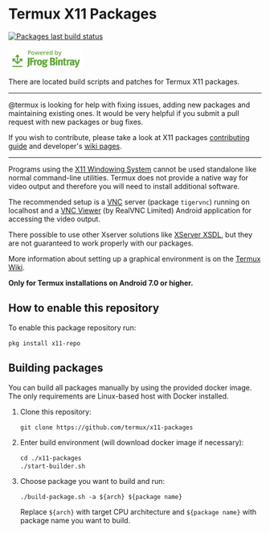 # Termux X11 Packages

[![Packages last build status](https://github.com/termux/x11-packages/workflows/Packages/badge.svg)](https://github.com/termux/x11-packages/actions)

[![Powered by JFrog Bintray](./.github/static/powered-by-bintray.png)](https://bintray.com)

There are located build scripts and patches for Termux X11 packages.

***

@termux is looking for help with fixing issues, adding new packages and maintaining
existing ones. It would be very helpful if you submit a pull request with new packages
or bug fixes.

If you wish to contribute, please take a look at X11 packages [contributing guide](./CONTRIBUTING.md)
and developer's [wiki pages](https://github.com/termux/termux-packages/wiki).

***

Programs using the [X11 Windowing System] cannot be used standalone like normal
command-line utilities. Termux does not provide a native way for video output
and therefore you will need to install additional software.

The recommended setup is a [VNC] server (package `tigervnc`) running on
localhost and a [VNC Viewer] (by RealVNC Limited) Android application for
accessing the video output.

There possible to use other Xserver solutions like [XServer XSDL], but they are
not guaranteed to work properly with our packages.

More information about setting up a graphical environment is on the
[Termux Wiki].

**Only for Termux installations on Android 7.0 or higher.**

## How to enable this repository

To enable this package repository run:
```
pkg install x11-repo
```

## Building packages

You can build all packages manually by using the provided docker image. The only
requirements are Linux-based host with Docker installed.

1. Clone this repository:
	```
	git clone https://github.com/termux/x11-packages
	```

2. Enter build environment (will download docker image if necessary):
	```
	cd ./x11-packages
	./start-builder.sh
	```

3. Choose package you want to build and run:
	```
	./build-package.sh -a ${arch} ${package name}
	```
	Replace `${arch}` with target CPU architecture and `${package name}` with
	package name you want to build.

[X11 Windowing System]: <https://en.wikipedia.org/wiki/X_Window_System>
[Termux Wiki]: <https://wiki.termux.com/wiki/Graphical_Environment>
[VNC]: <https://en.wikipedia.org/wiki/Virtual_Network_Computing>
[VNC Viewer]: <https://play.google.com/store/apps/details?id=com.realvnc.viewer.android>
[XServer XSDL]: <https://play.google.com/store/apps/details?id=x.org.server>
